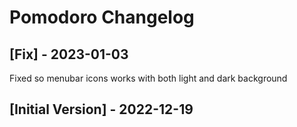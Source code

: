 # Pomodoro Changelog

## [Fix] - 2023-01-03

Fixed so menubar icons works with both light and dark background 

## [Initial Version] - 2022-12-19
